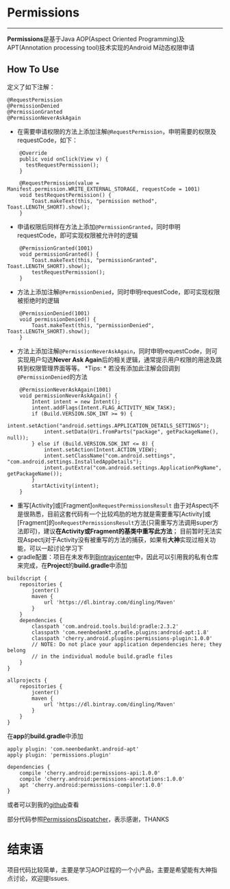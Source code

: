 # Permissions
-----------
**Permissions**是基于Java AOP(Aspect Oriented Programming)及APT(Annotation processing tool)技术实现的Android M动态权限申请
## How To Use
定义了如下注解：
```
@RequestPermission
@PermissionDenied
@PermissionGranted
@PermissionNeverAskAgain
```
- 在需要申请权限的方法上添加注解`@RequestPermission`，申明需要的权限及requestCode，如下：
```
    @Override
    public void onClick(View v) {
      testRequestPermission();
    }

    @RequestPermission(value = Manifest.permission.WRITE_EXTERNAL_STORAGE, requestCode = 1001)
    void testRequestPermission() {
        Toast.makeText(this, "permission method", Toast.LENGTH_SHORT).show();
    }
```
- 申请权限后同样在方法上添加`@PermissionGranted`，同时申明requestCode，即可实现权限被允许时的逻辑
```
    @PermissionGranted(1001)
    void permissionGranted() {
        Toast.makeText(this, "permissionGranted", Toast.LENGTH_SHORT).show();
        testRequestPermission();
    }
```
- 方法上添加注解`@PermissionDenied`，同时申明requestCode，即可实现权限被拒绝时的逻辑
```
    @PermissionDenied(1001)
    void permissionDenied() {
        Toast.makeText(this, "permissionDenied", Toast.LENGTH_SHORT).show();
    }
```
- 方法上添加注解`@PermissionNeverAskAgain`，同时申明requestCode，则可实现用户勾选**Never Ask Again**后的相关逻辑，通常提示用户权限的用途及跳转到权限管理界面等等。
*Tips: * 若没有添加此注解会回调到`@PermissionDenied`的方法
```
    @PermissionNeverAskAgain(1001)
    void permissionNeverAskAgain() {
        Intent intent = new Intent();
        intent.addFlags(Intent.FLAG_ACTIVITY_NEW_TASK);
        if (Build.VERSION.SDK_INT >= 9) {
            intent.setAction("android.settings.APPLICATION_DETAILS_SETTINGS");
            intent.setData(Uri.fromParts("package", getPackageName(), null));
        } else if (Build.VERSION.SDK_INT <= 8) {
            intent.setAction(Intent.ACTION_VIEW);
            intent.setClassName("com.android.settings", "com.android.settings.InstalledAppDetails");
            intent.putExtra("com.android.settings.ApplicationPkgName", getPackageName());
        }
        startActivity(intent);
    }
```
- 重写[Activity]或[Fragment]`onRequestPermissionsResult`
由于对Aspectj不是很熟悉，目前这套代码有一个比较鸡肋的地方就是需要重写[Activity]或[Fragment]的`onRequestPermissionsResult`方法(只需重写方法调用super方法即可)，建议**在Activity或Fragment的基类中重写此方法**；
目前暂时无法实现Aspectj对于Activity没有被重写的方法的捕获，如果有**大神**实现过相关功能，可以一起讨论学习下
- gradle配置：项目在未发布到[Bintrayjcenter](https://bintray.com/bintray/jcenter)中，因此可以引用我的私有仓库来完成，在**Project**的**build.gradle**中添加
```
buildscript {
    repositories {
        jcenter()
        maven {
            url 'https://dl.bintray.com/dingling/Maven'
        }
    }
    dependencies {
        classpath 'com.android.tools.build:gradle:2.3.2'
        classpath 'com.neenbedankt.gradle.plugins:android-apt:1.8'
        classpath 'cherry.android.plugins:permissions-plugin:1.0.0'
        // NOTE: Do not place your application dependencies here; they belong
        // in the individual module build.gradle files
    }
}

allprojects {
    repositories {
        jcenter()
        maven {
            url 'https://dl.bintray.com/dingling/Maven'
        }
    }
}
```
在**app**的**build.gradle**中添加
```
apply plugin: 'com.neenbedankt.android-apt'
apply plugin: 'permissions.plugin'

dependencies {
    compile 'cherry.android:permissions-api:1.0.0'
    compile 'cherry.android:permissions-annotations:1.0.0'
    apt 'cherry.android:permissions-compiler:1.0.0'
}
```
或者可以到我的[github](https://github.com/CherryLius/Permissions)查看

部分代码参照[PermissionsDispatcher](https://github.com/hotchemi/PermissionsDispatcher)，表示感谢，THANKS

# 结束语
项目代码比较简单，主要是学习AOP过程的一个小产品，主要是希望能有大神指点讨论，欢迎提Issues.
